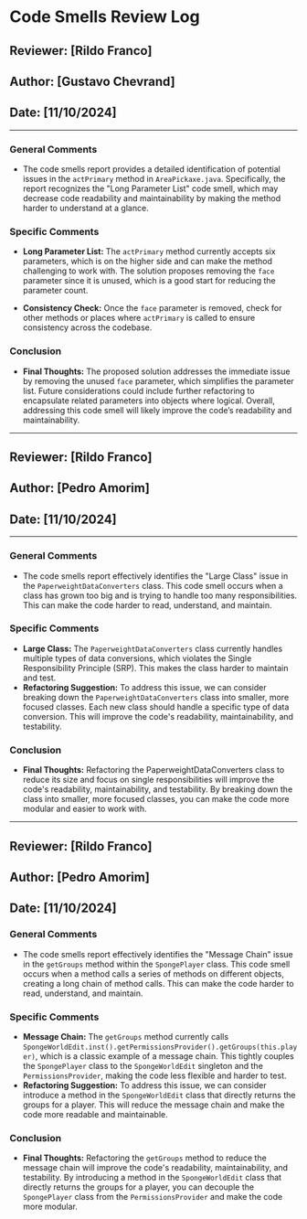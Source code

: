 
# Code Smells Review Log

## Reviewer: [Rildo Franco] 
## Author: [Gustavo Chevrand]  
## Date: [11/10/2024]

---

### General Comments
- The code smells report provides a detailed identification of potential issues in the `actPrimary` method in `AreaPickaxe.java`. Specifically, the report recognizes the "Long Parameter List" code smell, which may decrease code readability and maintainability by making the method harder to understand at a glance.

### Specific Comments
- **Long Parameter List:** The `actPrimary` method currently accepts six parameters, which is on the higher side and can make the method challenging to work with. The solution proposes removing the `face` parameter since it is unused, which is a good start for reducing the parameter count. 

- **Consistency Check:** Once the `face` parameter is removed, check for other methods or places where `actPrimary` is called to ensure consistency across the codebase.

### Conclusion
- **Final Thoughts:** The proposed solution addresses the immediate issue by removing the unused `face` parameter, which simplifies the parameter list. Future considerations could include further refactoring to encapsulate related parameters into objects where logical. Overall, addressing this code smell will likely improve the code’s readability and maintainability.

--- 

## Reviewer: [Rildo Franco] 
## Author: [Pedro Amorim]  
## Date: [11/10/2024]

---

### General Comments
- The code smells report effectively identifies the "Large Class" issue in the `PaperweightDataConverters` class. This code smell occurs when a class has grown too big and is trying to handle too many responsibilities. This can make the code harder to read, understand, and maintain.

### Specific Comments
- **Large Class:** The `PaperweightDataConverters` class currently handles multiple types of data conversions, which violates the Single Responsibility Principle (SRP). This makes the class harder to maintain and test.
- **Refactoring Suggestion:** To address this issue, we can consider breaking down the `PaperweightDataConverters` class into smaller, more focused classes. Each new class should handle a specific type of data conversion. This will improve the code's readability, maintainability, and testability.


### Conclusion
- **Final Thoughts:** Refactoring the PaperweightDataConverters class to reduce its size and focus on single responsibilities will improve the code's readability, maintainability, and testability. By breaking down the class into smaller, more focused classes, you can make the code more modular and easier to work with.

---

## Reviewer: [Rildo Franco] 
## Author: [Pedro Amorim]  
## Date: [11/10/2024]

### General Comments
- The code smells report effectively identifies the "Message Chain" issue in the `getGroups` method within the `SpongePlayer` class. This code smell occurs when a method calls a series of methods on different objects, creating a long chain of method calls. This can make the code harder to read, understand, and maintain.

### Specific Comments
- **Message Chain:** The `getGroups` method currently calls `SpongeWorldEdit.inst().getPermissionsProvider().getGroups(this.player)`, which is a classic example of a message chain. This tightly couples the `SpongePlayer` class to the `SpongeWorldEdit` singleton and the `PermissionsProvider`, making the code less flexible and harder to test.
- **Refactoring Suggestion:** To address this issue, we can consider introduce a method in the `SpongeWorldEdit` class that directly returns the groups for a player. This will reduce the message chain and make the code more readable and maintainable.

### Conclusion
- **Final Thoughts:** Refactoring the `getGroups` method to reduce the message chain will improve the code's readability, maintainability, and testability. By introducing a method in the `SpongeWorldEdit` class that directly returns the groups for a player, you can decouple the `SpongePlayer` class from the `PermissionsProvider` and make the code more modular.
